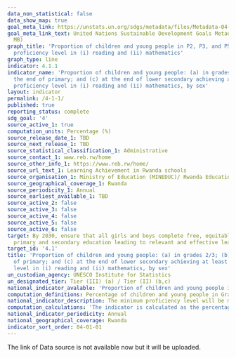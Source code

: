 ```yaml
---
data_non_statistical: false
data_show_map: true
goal_meta_link: https://unstats.un.org/sdgs/metadata/files/Metadata-04-01-01.pdf
goal_meta_link_text: United Nations Sustainable Development Goals Metadata (PDF 4.0
  MB)
graph_title: 'Proportion of children and young people in P2, P3, and P5 achieving at least a minimum
  proficiency level in (i) reading and (ii) mathematics'
graph_type: line
indicator: 4.1.1
indicator_name: 'Proportion of children and young people: (a) in grades 2/3; (b) at
  the end of primary; and (c) at the end of lower secondary achieving at least a minimum
  proficiency level in (i) reading and (ii) mathematics, by sex'
layout: indicator
permalink: /4-1-1/
published: true
reporting_status: complete
sdg_goal: '4'
source_active_1: true
computation_units: Percentage (%)
source_release_date_1: TBD
source_next_release_1: TBD
source_statistical_classification_1: Administrative
source_contact_1: www.reb.rw/home
source_other_info_1: https://www.reb.rw/home/
source_url_text_1: Learning Achievement in Rwanda schools
source_organisation_1: Ministry of Education (MINEDUC)/ Rwanda Education Board (REB)
source_geographical_coverage_1: Rwanda
source_periodicity_1: Annual
source_earliest_available_1: TBD
source_active_2: false
source_active_3: false
source_active_4: false
source_active_5: false
source_active_6: false
target: By 2030, ensure that all girls and boys complete free, equitable and quality
  primary and secondary education leading to relevant and effective learning outcomes
target_id: '4.1'
title: 'Proportion of children and young people: (a) in grades 2/3; (b) at the end
  of primary; and (c) at the end of lower secondary achieving at least a minimum proficiency
  level in (i) reading and (ii) mathematics, by sex'
un_custodian_agency: UNESCO Institute for Statistics
un_designated_tier: Tier (III) (a) / Tier (II) (b,c)
national_indicator_avalable: 'Proportion of children and young people in P2, P3, and P5 achieving at least a minimum proficiency level in (i) reading and (ii) mathematics'
computation_definitions: Percentage of children and young people in Grade 2 or 3 of primary education, at the end of primary education and the end of lower secondary education achieving at least a minimum proficiency level in (a) reading and (b) mathematics
national_indicator_description: The minimum proficiency level will be measured relative to new common reading and mathematics scales currently in development
computation_calculations: 'The indicator is calculated as the percentage of children and/or young people at the relevant stage of education achieving or exceeding a pre-defined proficiency level in a given subject. Performance above the minimum level, PLtn,s, above minimum = p where p is the percentage of students in a learning assessment at stage of education n, in subject s in any year (t-i) where 0 < i < 5, who has achieved the level of proficiency that is greater than a pre-defined minimum standard, Smin. The minimum standard is defined by the global education community taking into consideration regional differences.'
national_indicator_periodicity: Annual
national_geographical_coverage: Rwanda
indicator_sort_order: 04-01-01
---
```

The link of Data source is not available now but it will be uploaded.

